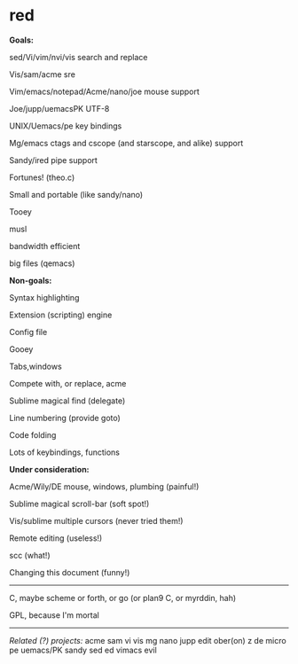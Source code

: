 # red

**Goals:** 

sed/Vi/vim/nvi/vis search and replace 

Vis/sam/acme sre 

Vim/emacs/notepad/Acme/nano/joe mouse support 

Joe/jupp/uemacsPK UTF-8 

UNIX/Uemacs/pe key bindings 

Mg/emacs ctags and cscope (and starscope, and alike) support 

Sandy/ired pipe support 

Fortunes! (theo.c) 

Small and portable (like sandy/nano) 

Tooey

musl

bandwidth efficient

big files (qemacs)


**Non-goals:**

Syntax highlighting 

Extension (scripting) engine 

Config file 

Gooey 

Tabs,windows 

Compete with, or replace, acme 

Sublime magical find (delegate) 

Line numbering (provide goto) 

Code folding 

Lots of keybindings, functions 

**Under consideration:**

Acme/Wily/DE mouse, windows, plumbing (painful!) 

Sublime magical scroll-bar (soft spot!) 

Vis/sublime multiple cursors (never tried them!) 

Remote editing (useless!)

scc (what!)

Changing this document (funny!)


------------------------------------- 

 

C, maybe scheme or forth, or go (or plan9 C, or myrddin, hah)

GPL, because I'm mortal


------------------------------------- 


*Related (?) projects:*
acme
sam
vi
vis
mg
nano
jupp
edit
ober(on)
z
de
micro
pe
uemacs/PK
sandy
sed
ed
vimacs
evil
